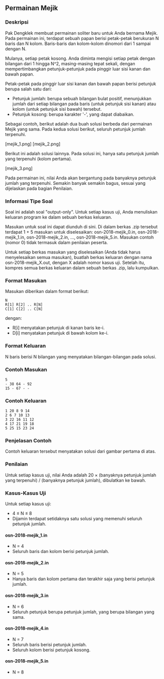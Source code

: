 ## Permainan Mejik

### Deskripsi

Pak Dengklek membuat permainan soliter baru untuk Anda bernama Mejik. Pada permainan ini, terdapat sebuah papan berisi petak-petak berukuran N baris dan N kolom. Baris-baris dan kolom-kolom dinomori dari 1 sampai dengan N.

Mulanya, setiap petak kosong. Anda diminta mengisi setiap petak dengan bilangan dari 1 hingga N^2, masing-masing tepat sekali, dengan mempertimbangkan petunjuk-petunjuk pada pinggir luar sisi kanan dan bawah papan.

Petak-petak pada pinggir luar sisi kanan dan bawah papan berisi petunjuk berupa salah satu dari:

- Petunjuk jumlah: berupa sebuah bilangan bulat positif, menunjukkan jumlah dari setiap bilangan pada baris (untuk petunjuk sisi kanan) atau kolom (untuk petunjuk sisi bawah) tersebut.
- Petunjuk kosong: berupa karakter '-', yang dapat diabaikan.

Sebagai contoh, berikut adalah dua buah solusi berbeda dari permainan Mejik yang sama. Pada kedua solusi berikut, seluruh petunjuk jumlah terpenuhi.

[mejik_1.png] [mejik_2.png]

Berikut ini adalah solusi lainnya. Pada solusi ini, hanya satu petunjuk jumlah yang terpenuhi (kolom pertama).

[mejik_3.png]

Pada permainan ini, nilai Anda akan bergantung pada banyaknya petunjuk jumlah yang terpenuhi. Semakin banyak semakin bagus, sesuai yang dijelaskan pada bagian Penilaian.

### Informasi Tipe Soal

Soal ini adalah soal "output-only". Untuk setiap kasus uji, Anda menuliskan keluaran program ke dalam sebuah berkas keluaran.

Masukan untuk soal ini dapat diunduh di sini. Di dalam berkas .zip tersebut terdapat 1 + 5 masukan untuk diselesaikan: osn-2018-mejik\_0.in, osn-2018-mejik\_1.in, osn-2018-mejik\_2.in, ..., osn-2018-mejik\_5.in. Masukan contoh (nomor 0) tidak termasuk dalam penilaian peserta.

Untuk setiap berkas masukan yang diselesaikan (Anda tidak harus menyelesaikan semua masukan), buatlah berkas keluaran dengan nama osn-2018-mejik\_X.out, dengan X adalah nomor kasus uji. Setelah itu, kompres semua berkas keluaran dalam sebuah berkas .zip, lalu kumpulkan.

### Format Masukan

Masukan diberikan dalam format berikut:

    N
    R[1] R[2] .. R[N]
    C[1] C[2] .. C[N]

dengan:

- R[i] menyatakan petunjuk di kanan baris ke-i.
- D[i] menyatakan petunjuk di bawah kolom ke-i.

### Format Keluaran

N baris berisi N bilangan yang menyatakan bilangan-bilangan pada solusi.

### Contoh Masukan

    5
    - 38 64 - 92
    15 - 67 - -

### Contoh Keluaran

    1 20 8 9 14
    2 6 7 10 13
    3 22 16 11 12
    4 17 21 19 18
    5 25 15 23 24

### Penjelasan Contoh

Contoh keluaran tersebut menyatakan solusi dari gambar pertama di atas.

### Penilaian

Untuk setiap kasus uji, nilai Anda adalah 20 × (banyaknya petunjuk jumlah yang terpenuhi) / (banyaknya petunjuk jumlah), dibulatkan ke bawah.

### Kasus-Kasus Uji

Untuk setiap kasus uji:

- 4 ≤ N ≤ 8
- Dijamin terdapat setidaknya satu solusi yang memenuhi seluruh petunjuk jumlah.

#### osn-2018-mejik_1.in

- N = 4
- Seluruh baris dan kolom berisi petunjuk jumlah.

#### osn-2018-mejik_2.in

- N = 5
- Hanya baris dan kolom pertama dan terakhir saja yang berisi petunjuk jumlah.

#### osn-2018-mejik_3.in

- N = 6
- Seluruh petunjuk berupa petunjuk jumlah, yang berupa bilangan yang sama.

#### osn-2018-mejik_4.in

- N = 7
- Seluruh baris berisi petunjuk jumlah.
- Seluruh kolom berisi petunjuk kosong.

#### osn-2018-mejik_5.in

- N = 8
